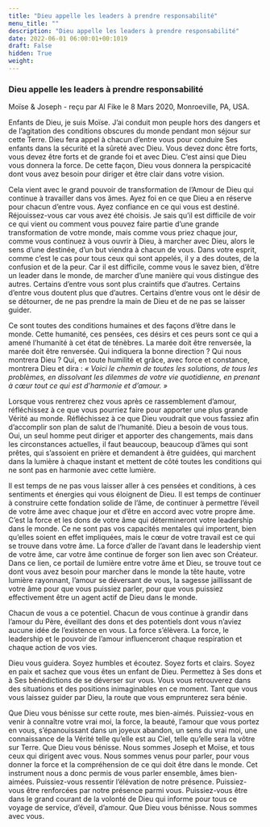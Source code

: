 ```yaml
---
title: "Dieu appelle les leaders à prendre responsabilité"
menu_title: ""
description: "Dieu appelle les leaders à prendre responsabilité"
date: 2022-06-01 06:00:01+00:1019
draft: False
hidden: True
weight:
---
```

### Dieu appelle les leaders à prendre responsabilité

Moïse & Joseph - reçu par Al Fike le 8 Mars 2020, Monroeville, PA, USA.

Enfants de Dieu, je suis Moïse. J’ai conduit mon peuple hors des dangers et de l’agitation des conditions obscures du monde pendant mon séjour sur cette Terre. Dieu fera appel à chacun d’entre vous pour conduire Ses enfants dans la sécurité et la sûreté avec Dieu. Vous devez donc être forts, vous devez être forts et de grande foi et avec Dieu. C’est ainsi que Dieu vous donnera la force. De cette façon, Dieu vous donnera la perspicacité dont vous avez besoin pour diriger et être clair dans votre vision.

Cela vient avec le grand pouvoir de transformation de l’Amour de Dieu qui continue à travailler dans vos âmes. Ayez foi en ce que Dieu a en réserve pour chacun d’entre vous. Ayez confiance en ce qui vous est destiné. Réjouissez-vous car vous avez été choisis. Je sais qu’il est difficile de voir ce qui vient ou comment vous pouvez faire partie d’une grande transformation de votre monde, mais comme vous priez chaque jour, comme vous continuez à vous ouvrir à Dieu, à marcher avec Dieu, alors le sens d’une destinée, d’un but viendra à chacun de vous. Dans votre esprit, comme c’est le cas pour tous ceux qui sont appelés, il y a des doutes, de la confusion et de la peur. Car il est difficile, comme vous le savez bien, d’être un leader dans le monde, de marcher d’une manière qui vous distingue des autres. Certains d’entre vous sont plus craintifs que d’autres. Certains d’entre vous doutent plus que d’autres. Certains d’entre vous ont le désir de se détourner, de ne pas prendre la main de Dieu et de ne pas se laisser guider.

Ce sont toutes des conditions humaines et des façons d’être dans le monde. Cette humanité, ces pensées, ces désirs et ces peurs sont ce qui a amené l’humanité à cet état de ténèbres. La marée doit être renversée, la marée doit être renversée. Qui indiquera la bonne direction ? Qui nous montrera Dieu ? Qui, en toute humilité et grâce, avec force et constance, montrera Dieu et dira : *« Voici le chemin de toutes les solutions, de tous les problèmes, en dissolvant les dilemmes de votre vie quotidienne, en prenant à cœur tout ce qui est d’harmonie et d’amour. »*

Lorsque vous rentrerez chez vous après ce rassemblement d’amour, réfléchissez à ce que vous pourriez faire pour apporter une plus grande Vérité au monde. Réfléchissez à ce que Dieu voudrait que vous fassiez afin d’accomplir son plan de salut de l’humanité. Dieu a besoin de vous tous. Oui, un seul homme peut diriger et apporter des changements, mais dans les circonstances actuelles, il faut beaucoup, beaucoup d’âmes qui sont prêtes, qui s’assoient en prière et demandent à être guidées, qui marchent dans la lumière à chaque instant et mettent de côté toutes les conditions qui ne sont pas en harmonie avec cette lumière.

Il est temps de ne pas vous laisser aller à ces pensées et conditions, à ces sentiments et énergies qui vous éloignent de Dieu. Il est temps de continuer à construire cette fondation solide de l’âme, de continuer à permettre l’éveil de votre âme avec chaque jour et d’être en accord avec votre propre âme. C’est la force et les dons de votre âme qui détermineront votre leadership dans le monde. Ce ne sont pas vos capacités mentales qui importent, bien qu’elles soient en effet impliquées, mais le cœur de votre travail est ce qui se trouve dans votre âme. La force d’aller de l’avant dans le leadership vient de votre âme, car votre âme continue de forger son lien avec son Créateur. Dans ce lien, ce portail de lumière entre votre âme et Dieu, se trouve tout ce dont vous avez besoin pour marcher dans le monde la tête haute, votre lumière rayonnant, l’amour se déversant de vous, la sagesse jaillissant de votre âme pour que vous puissiez parler, pour que vous puissiez effectivement être un agent actif de Dieu dans le monde.

Chacun de vous a ce potentiel. Chacun de vous continue à grandir dans l’amour du Père, éveillant des dons et des potentiels dont vous n’aviez aucune idée de l’existence en vous. La force s’élèvera. La force, le leadership et le pouvoir de l’amour influenceront chaque respiration et chaque action de vos vies.

Dieu vous guidera. Soyez humbles et écoutez. Soyez forts et clairs. Soyez en paix et sachez que vous êtes un enfant de Dieu. Permettez à Ses dons et à Ses bénédictions de se déverser sur vous. Vous vous retrouverez dans des situations et des positions inimaginables en ce moment. Tant que vous vous laissez guider par Dieu, la route que vous emprunterez sera bénie.

Que Dieu vous bénisse sur cette route, mes bien-aimés. Puissiez-vous en venir à connaître votre vrai moi, la force, la beauté, l’amour que vous portez en vous, s’épanouissant dans un joyeux abandon, un sens du vrai moi, une connaissance de la Vérité telle qu’elle est au Ciel, telle qu’elle sera la vôtre sur Terre. Que Dieu vous bénisse. Nous sommes Joseph et Moïse, et tous ceux qui dirigent avec vous. Nous sommes venus pour parler, pour vous donner la force et la compréhension de ce qui doit être dans le monde. Cet instrument nous a donc permis de vous parler ensemble, âmes bien-aimées. Puissiez-vous ressentir l’élévation de notre présence. Puissiez-vous être renforcées par notre présence parmi vous. Puissiez-vous être dans le grand courant de la volonté de Dieu qui informe pour tous ce voyage de service, d’éveil, d’amour. Que Dieu vous bénisse. Nous sommes avec vous.
